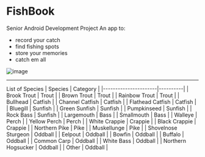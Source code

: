 # FishBook
Senior Android Development Project
An app to:
* record your catch
* find fishing spots
* store your memories
* catch em all

![image](https://user-images.githubusercontent.com/127157161/229957249-e806ae46-39be-4c55-ae30-1d98f31b903b.png)

---

List of Species 
| Species              | Category |
|----------------------|----------|
| Brook Trout          | Trout    |
| Brown Trout          | Trout    |
| Rainbow Trout        | Trout    |
| Bullhead             | Catfish  |
| Channel Catfish      | Catfish  |
| Flathead Catfish     | Catfish  |
| Bluegill             | Sunfish  |
| Green Sunfish        | Sunfish  |
| Pumpkinseed          | Sunfish  |
| Rock Bass            | Sunfish  |
| Largemouth           | Bass     |
| Smallmouth           | Bass     |
| Walleye              | Perch    |
| Yellow Perch         | Perch    |
| White Crappie        | Crappie  |
| Black Crappie        | Crappie  |
| Northern Pike        | Pike     |
| Muskellunge          | Pike     |
| Shovelnose Sturgeon  | Oddball  |
| Eelpout              | Oddball  |
| Bowfin               | Oddball  |
| Buffalo              | Oddball  |
| Common Carp          | Oddball  |
| White Bass           | Oddball  |
| Northern Hogsucker   | Oddball  |
| Other                | Oddball  |

